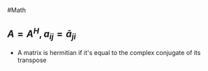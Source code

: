 #Math 
## $\displaystyle A=A^{H},a_{ij}=\bar{a}_{ji}$
* A matrix is hermitian if it's equal to the complex conjugate of its transpose
